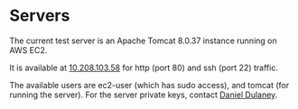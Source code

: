 # Servers

The current test server is an Apache Tomcat 8.0.37 instance running on AWS EC2.

It is available at [10.208.103.58](http://10.208.103.58/) for http (port 80) and ssh (port 22) traffic.

The available users are ec2-user (which has sudo access), and tomcat (for running the server). For the server private keys, contact [Daniel Dulaney](mailto:dulaney_daniel@bah.com).
